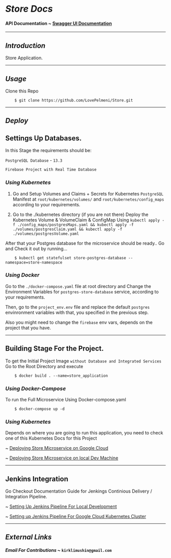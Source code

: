 # *Store Docs* 

#### API Documentation ~ [Swagger UI Documentation]("http:localhost:8000")

--- 

## *Introduction* 

Store Application.

--- 

## *Usage*

Clone this Repo 
```
    $ git clone https://github.com/LovePelmeni/Store.git
```

--- 

## *Deploy* 


## Settings Up Databases.


In this Stage the requirements should be: 

`PostgreSQL Database` - `13.3` 

`Firebase Project with Real Time Database` 


### *Using Kubernetes*

1. Go and Setup Volumes and Claims + Secrets for Kubernetes `PostgreSQL` Manifest at `root/kubernetes/volumes/` and `root/kubernetes/config_maps` according to your requirements.

2. Go to the ./kubernetes directory (if you are not there) Deploy the Kubernetes Volume & VolumeClaim & ConfigMap Using `kubectl apply -f ./config_maps/postgresMaps.yaml && kubectl apply -f ./volumes/postgresClaim.yaml && kubectl apply -f ./volumes/postgresVolume.yaml` 

After that your Postgres database for the microservice should be ready.. Go and Check it out by running... 

```
    $ kubectl get statefulset store-postgres-database --namespace=store-namespace 
```
### *Using Docker*


Go to the `./docker-compose.yaml` file at root directory and Change the Environment Variables for `postgres-store-database` service, according to your requirements.


Then, go to the `project_env.env` file and replace the default `postgres` envinronment variables with that, you specified in the previous step. 


Also you might need to change the `firebase` env vars, depends on the project that you have.

--- 

## Building Stage For the Project.

To get the Initial Project Image `without Database and Integrated Services`
Go to the Root Directory and execute 
```
    $ docker build . --name=store_application
```


### *Using Docker-Compose*

To run the Full Microservice Using Docker-compose.yaml 

```
    $ docker-compose up -d 
```


### *Using Kubernetes*


Depends on where you are going to run this application, 
you need to check one of this Kubernetes Docs for this Project 

~ [Deploying Store Microservice on Google Cloud]("https://github.com/LovePelmeni/Store/docs/kubernetes_docs/GCLOUD.md")

~ [Deploying Store Microservice on local Dev Machine]("https://github.com/LovePelmeni/Store/docs/kubernetes_docs/LOCAL_ENV.md")

--- 

## Jenkins Integration 

Go Checkout Documentation Guide for Jenkings Continious Delivery / Integration Pipeline.

~ [Setting Up Jenkins Pipeline For Local Development]("https://github.com/LovePelmeni/Store/docs/jenkins/LOCAL_ENV.md")

~ [Setting up Jenkins Pipeline For Google Cloud Kubernetes Cluster]("https://github.com/LovePelmeni/Store/docs/jenkings/GCLOUD.md")

--- 

## *External Links* 

#### *Email For Contributions* ~ `kirklimushin@gmail.com`